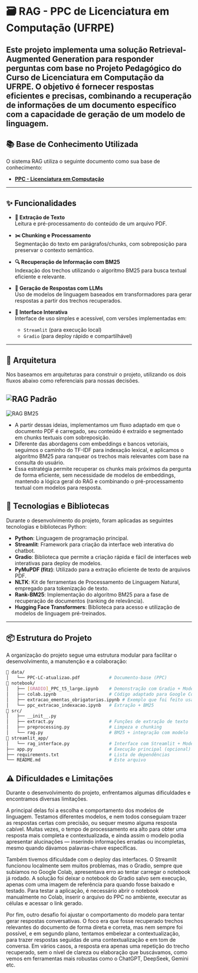 # 🗃 RAG - PPC de Licenciatura em Computação (UFRPE)

Este projeto implementa uma solução **Retrieval-Augmented Generation** para responder perguntas com base no Projeto Pedagógico do Curso de Licenciatura em Computação da UFRPE. O objetivo é fornecer respostas eficientes e precisas, combinando a recuperação de informações de um documento específico com a capacidade de geração de um modelo de linguagem.
---

## 📚 Base de Conhecimento Utilizada

O sistema RAG utiliza o seguinte documento como sua base de conhecimento:

* [**PPC - Licenciatura em Computação**](http://www.lc.ufrpe.br/sites/ww2.lc.ufrpe.br/files/PPC-LC-atualizao.pdf)

---

## ✨ Funcionalidades

- **📄 Extração de Texto**  
   Leitura e pré-processamento do conteúdo de um arquivo PDF.

-  **✂️ Chunking e Processamento**  
   Segmentação do texto em parágrafos/chunks, com sobreposição para preservar o contexto semântico.

- **🔍 Recuperação de Informação com BM25**  
   Indexação dos trechos utilizando o algoritmo BM25 para busca textual eficiente e relevante.

- **🧠 Geração de Respostas com LLMs**  
   Uso de modelos de linguagem baseados em transformadores  para gerar respostas a partir dos trechos recuperados.

-  **💬 Interface Interativa**  
   Interface de uso simples e acessível, com versões implementadas em:
   - `Streamlit` (para execução local)
   - `Gradio` (para deploy rápido e compartilhável)

---

## 🧱 Arquitetura
Nos baseamos em arquiteturas para construir o projeto, utilizando os dois fluxos abaixo como referenciais para nossas decisões.

  ![RAG Padrão](https://i.imgur.com/RjdXPvf.png)
---
![RAG BM25](https://i.imgur.com/ouTP7HW.png)

- A partir dessas ideias, implementamos um fluxo adaptado em que o documento PDF é carregado, seu conteúdo é extraído e segmentado em chunks textuais com sobreposição. 
- Diferente das abordagens com embeddings e bancos vetoriais, seguimos o caminho do TF-IDF para indexação lexical, e aplicamos o algoritmo BM25 para ranquear os trechos mais relevantes com base na consulta do usuário. 
- Essa estratégia permite recuperar os chunks mais próximos da pergunta de forma eficiente, sem necessidade de modelos de embeddings, mantendo a lógica geral do RAG e combinando o pré-processamento textual com modelos para resposta.

## 🚀 Tecnologias e Bibliotecas

Durante o desenvolvimento do projeto, foram aplicadas as seguintes tecnologias e bibliotecas Python:

* **Python**: Linguagem de programação principal.
* **Streamlit**: Framework para criação da interface web interativa do chatbot.
* **Gradio**: Biblioteca que permite a criação rápida e fácil de interfaces web interativas para deploy de modelos.
* **PyMuPDF (fitz)**: Utilizado para a extração eficiente de texto de arquivos PDF.
* **NLTK**: Kit de ferramentas de Processamento de Linguagem Natural, empregado para tokenização de texto.
* **Rank-BM25**: Implementação do algoritmo BM25 para a fase de recuperação de documentos (ranking de relevância).
* **Hugging Face Transformers**: Biblioteca para acesso e utilização de modelos de linguagem pré-treinados.

---

## 📦 Estrutura do Projeto

A organização do projeto segue uma estrutura modular para facilitar o desenvolvimento, a manutenção e a colaboração:

```bash
📁 data/
│   └── PPC-LC-atualizao.pdf           # Documento-base (PPC)
📁 notebook/
│   ├── [GRADIO]_PPC_t5_large.ipynb    # Demonstração com Gradio + Modelo T5-Large
│   ├── colab.ipynb                    # Código adaptado para Google Colab
│   ├── extracao_ementas_obrigatorias.ipynb # Exemplo que foi feito usando o Ementas Obrigatórias, mas que foi descontinuado por dificuldades.
│   └── ppc_extracao_indexacao.ipynb   # Extração + BM25
📁 src/
│   ├── __init__.py
│   ├── extract.py                     # Funções de extração de texto
│   ├── preprocessing.py               # Limpeza e chunking
│   └── rag.py                         # BM25 + integração com modelo
📁 streamlit_app/
│   └── rag_interface.py               # Interface com Streamlit + Modelo T5-Base de pierreguillou
├── app.py                             # Execução principal (opcional)
├── requirements.txt                   # Lista de dependências
└── README.md                          # Este arquivo
```
## ⚠ Dificuldades e Limitações

Durante o desenvolvimento do projeto, enfrentamos algumas dificuldades e encontramos diversas limitações.

A principal delas foi a escolha e comportamento dos modelos de linguagem. Testamos diferentes modelos, e nem todos conseguiam trazer as respostas certas com precisão, ou sequer mesmo alguma resposta cabível. Muitas vezes, o tempo de processamento era alto para obter uma resposta mais completa e contextualizada, e ainda assim o modelo podia apresentar alucinações — inserindo informações erradas ou incompletas, mesmo quando dávamos palavras-chave específicas. 

Também tivemos dificuldade com o deploy das interfaces. O Streamlit funcionou localmente sem muitos problemas, mas o Gradio, sempre que subíamos no Google Colab, apresentava erro ao tentar carregar o notebook já rodado. A solução foi deixar o notebook do Gradio salvo sem execução, apenas com uma imagem de referência para quando fosse baixado e testado. Para testar a aplicação, é necessário abrir o notebook manualmente no Colab, inserir o arquivo do PPC no ambiente, executar as células e acessar o link gerado.

Por fim, outro desafio foi ajustar o comportamento do modelo para tentar gerar respostas conversativas. O foco era que fosse recuperado trechos relevantes do documento de forma direta e correta, mas nem sempre foi possível, e em segundo plano, tentamos embelezar a contextualização, para trazer respostas seguidas de uma contextualização e em tom de conversa. Em vários casos, a resposta era apenas uma repetição do trecho recuperado, sem o nível de clareza ou elaboração que buscávamos, como vemos em ferramentas mais robustas como o ChatGPT, DeepSeek, Gemini etc.
